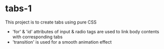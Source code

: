 # tabs-1

This project is to create tabs using pure CSS   

- 'for' & 'id' attributes of input & radio tags are used to link body contents with corresponding tabs
- 'transition' is used for a smooth animation effect